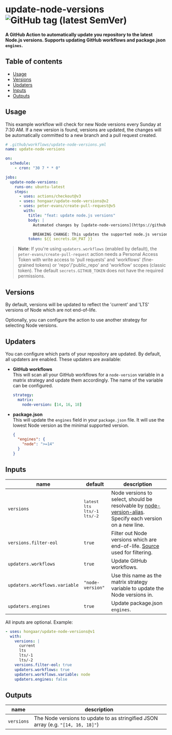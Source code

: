 # update-node-versions ![GitHub tag (latest SemVer)](https://img.shields.io/github/v/tag/hongaar/update-node-versions?label=latest%20version&sort=semver)

**A GitHub Action to automatically update you repository to the latest Node.js
versions. Supports updating GitHub workflows and package.json `engines`.**

## Table of contents

<!-- START doctoc generated TOC please keep comment here to allow auto update -->
<!-- DON'T EDIT THIS SECTION, INSTEAD RE-RUN doctoc TO UPDATE -->

- [Usage](#usage)
- [Versions](#versions)
- [Updaters](#updaters)
- [Inputs](#inputs)
- [Outputs](#outputs)

<!-- END doctoc generated TOC please keep comment here to allow auto update -->

## Usage

This example workflow will check for new Node versions every Sunday at 7:30 AM.
If a new version is found, versions are updated, the changes will be
automatically committed to a new branch and a pull request created.

```yaml
# .github/workflows/update-node-versions.yml
name: update-node-versions

on:
  schedule:
    - cron: "30 7 * * 0"

jobs:
  update-node-versions:
    runs-on: ubuntu-latest
    steps:
      - uses: actions/checkout@v3
      - uses: hongaar/update-node-versions@v2
      - uses: peter-evans/create-pull-request@v5
        with:
          title: "feat: update node.js versions"
          body: |
            Automated changes by [update-node-versions](https://github.com/hongaar/update-node-versions) GitHub action

            BREAKING CHANGE: This updates the supported node.js versions
          token: ${{ secrets.GH_PAT }}
```

> **Note**: If you're using `updaters.workflows` (enabled by default), the
> `peter-evans/create-pull-request` action needs a Personal Access Token with
> write access to 'pull requests' and 'workflows' (fine-grained tokens) or
> 'repo'/'public_repo' and 'workflow' scopes (classic token). The default
> `secrets.GITHUB_TOKEN` does not have the required permissions.

## Versions

By default, versions will be updated to reflect the 'current' and 'LTS' versions
of Node which are not end-of-life.

Optionally, you can configure the action to use another strategy for selecting
Node versions.

## Updaters

You can configure which parts of your repository are updated. By default, all
updaters are enabled. These updaters are available:

- **GitHub workflows**  
  This will scan all your GitHub workflows for a `node-version` variable in a
  matrix strategy and update them accordingly. The name of the variable can be
  configured.
  ```yaml
  strategy:
    matrix:
      node-version: [14, 16, 18]
  ```
- **package.json**  
  This will update the `engines` field in your `package.json` file. It will use
  the lowest Node version as the minimal supported version.
  ```json
  {
    "engines": {
      "node": ">=14"
    }
  }
  ```

## Inputs

| name                          | default                                         | description                                                                                                                                                  |
| ----------------------------- | ----------------------------------------------- | ------------------------------------------------------------------------------------------------------------------------------------------------------------ |
| `versions`                    | <pre>latest<br/>lts<br/>lts/-1<br/>lts/-2</pre> | Node versions to select, should be resolvable by [node-version-alias](https://www.npmjs.com/package/node-version-alias). Specify each version on a new line. |
| `versions.filter-eol`         | `true`                                          | Filter out Node versions which are end-of-life. [Source](https://github.com/nodejs/Release/blob/main/schedule.json) used for filtering.                      |
| `updaters.workflows`          | `true`                                          | Update GitHub workflows.                                                                                                                                     |
| `updaters.workflows.variable` | `"node-version"`                                | Use this name as the matrix strategy variable to update the Node versions in.                                                                                |
| `updaters.engines`            | `true`                                          | Update package.json `engines`.                                                                                                                               |

All inputs are optional. Example:

```yaml
- uses: hongaar/update-node-versions@v1
  with:
    versions: |
      current
      lts
      lts/-1
      lts/-2
    versions.filter-eol: true
    updaters.workflows: true
    updaters.workflows.variable: node
    updaters.engines: false
```

## Outputs

| name       | description                                                                      |
| ---------- | -------------------------------------------------------------------------------- |
| `versions` | The Node versions to update to as stringified JSON array (e.g. `"[14, 16, 18]"`) |

